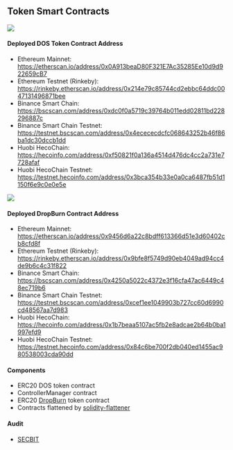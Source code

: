 ## Token Smart Contracts

![](https://i.imgur.com/8IVJvtP.png)
#### Deployed DOS Token Contract Address
- Ethereum Mainnet: https://etherscan.io/address/0x0A913beaD80F321E7Ac35285Ee10d9d922659cB7
- Ethereum Testnet (Rinkeby): https://rinkeby.etherscan.io/address/0x214e79c85744cd2ebbc64ddc0047131496871bee
- Binance Smart Chain: https://bscscan.com/address/0xdc0f0a5719c39764b011edd02811bd228296887c
- Binance Smart Chain Testnet: https://testnet.bscscan.com/address/0x4ecececdcfc068643252b46f86ba1dc30dccb1dd
- Huobi HecoChain: https://hecoinfo.com/address/0xf50821f0a136a4514d476dc4cc2a731e7728afaf
- Huobi HecoChain Testnet: https://testnet.hecoinfo.com/address/0x3bca354b33e0a0ca6487fb51d1150f6e9c0e0e5e


![](https://i.imgur.com/n0krjtC.png)
#### Deployed DropBurn Contract Address
- Ethereum Mainnet: https://etherscan.io/address/0x9456d6a22c8bdff613366d51e3d60402cb8cfd8f
- Ethereum Testnet (Rinkeby): https://rinkeby.etherscan.io/address/0x9bfe8f5749d90eb4049ad94cc4de9b6c4c31f822
- Binance Smart Chain: https://bscscan.com/address/0x4250a5022c4372e3f16cfa47ac6449c48ec719b6
- Binance Smart Chain Testnet: https://testnet.bscscan.com/address/0xcef1ee1049903b727cc60d6990cd48567aa7d983
- Huobi HecoChain: https://hecoinfo.com/address/0x1b7beaa5107ac5fb2e8adcae2b64b0ba1997efd9
- Huobi HecoChain Testnet: https://testnet.hecoinfo.com/address/0x84c6be700f2db040ed1455ac980538003cda90dd



#### Components
- ERC20 DOS token contract
- ControllerManager contract
- ERC20 [DropBurn](https://medium.com/dos-network/introducing-dropburn-a-new-model-to-bootstrap-staking-network-3b2c605dd276) token contract
- Contracts flattened by [solidity-flattener](https://github.com/poanetwork/solidity-flattener)


#### Audit
- [SECBIT](https://secbit.io/)
